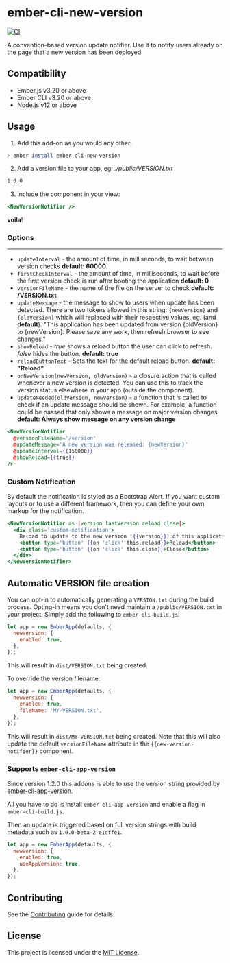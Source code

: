 # ember-cli-new-version

[![CI](https://github.com/sethwebster/ember-cli-new-version/actions/workflows/ci.yml/badge.svg)](https://github.com/sethwebster/ember-cli-new-version/actions/workflows/ci.yml)

A convention-based version update notifier. Use it to notify users already on the page that a new version has been deployed.

## Compatibility

- Ember.js v3.20 or above
- Ember CLI v3.20 or above
- Node.js v12 or above

## Usage

1. Add this add-on as you would any other:

```bash
> ember install ember-cli-new-version
```

2. Add a version file to your app, eg:
   _./public/VERSION.txt_

```bash
1.0.0
```

3. Include the component in your view:

```handlebars
<NewVersionNotifier />
```

**voila**!

### Options

---

- `updateInterval` - the amount of time, in milliseconds, to wait between version checks **default: 60000**
- `firstCheckInterval` - the amount of time, in milliseconds, to wait before the first version check is run after booting the application **default: 0**
- `versionFileName` - the name of the file on the server to check **default: /VERSION.txt**
- `updateMessage` - the message to show to users when update has been detected. There are two tokens allowed in this string: `{newVersion}` and `{oldVersion}` which will replaced with their respective values.
  eg. (and **default**). "This application has been updated from version {oldVersion} to {newVersion}. Please save any work, then refresh browser to see changes."
- `showReload` - _true_ shows a reload button the user can click to refresh. _false_ hides the button. **default: true**
- `reloadButtonText` - Sets the text for the default reload button. **default: "Reload"**
- `onNewVersion(newVersion, oldVersion)` - a closure action that is called whenever a new version is detected. You can use this to track the version status elsewhere in your app (outside the component).
- `updateNeeded(oldVersion, newVersion)` - a function that is called to check if an update message should be shown. For example, a function could be passed that only shows a message on major version changes. **default: Always show message on any version change**

```handlebars
<NewVersionNotifier
  @versionFileName='/version'
  @updateMessage='A new version was released: {newVersion}'
  @updateInterval={{150000}}
  @showReload={{true}}
/>
```

### Custom Notification

By default the notification is styled as a Bootstrap Alert. If you want custom layouts or
to use a different framework, then you can define your own markup for the notification.

```hbs
<NewVersionNotifier as |version lastVersion reload close|>
  <div class='custom-notification'>
    Reload to update to the new version ({{version}}) of this application
    <button type='button' {{on 'click' this.reload}}>Reload</button>
    <button type='button' {{on 'click' this.close}}>Close</button>
  </div>
</NewVersionNotifier>
```

## Automatic VERSION file creation

You can opt-in to automatically generating a `VERSION.txt` during the build process. Opting-in means you don't need maintain a `/public/VERSION.txt` in your project. Simply add the following to `ember-cli-build.js`:

```js
let app = new EmberApp(defaults, {
  newVersion: {
    enabled: true,
  },
});
```

This will result in `dist/VERSION.txt` being created.

To override the version filename:

```js
let app = new EmberApp(defaults, {
  newVersion: {
    enabled: true,
    fileName: 'MY-VERSION.txt',
  },
});
```

This will result in `dist/MY-VERSION.txt` being created. Note that this will also update the default `versionFileName` attribute in the `{{new-version-notifier}}` component.

### Supports `ember-cli-app-version`

Since version 1.2.0 this addons is able to use the version string provided by [ember-cli-app-version](https://github.com/ember-cli/ember-cli-app-version).

All you have to do is install `ember-cli-app-version` and enable a flag in `ember-cli-build.js`.

Then an update is triggered based on full version strings with build metadata such as `1.0.0-beta-2-e1dffe1`.

```js
let app = new EmberApp(defaults, {
  newVersion: {
    enabled: true,
    useAppVersion: true,
  },
});
```

## Contributing

See the [Contributing](CONTRIBUTING.md) guide for details.

## License

This project is licensed under the [MIT License](LICENSE.md).
